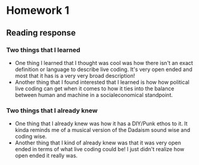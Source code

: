# Homework 1
## Reading response

### Two things that I learned
- One thing I learned that I thought was cool was how there isn't an exact definition or language to describe live coding. It's very open ended and most that it has is a very very broad description!
- Another thing that I found interested that I learned is how how political live coding can get when it comes to how it ties into the balance between human and machine in a socialeconomical standpoint.

### Two things that I already knew
- One thing that I already knew was how it has a DIY/Punk ethos to it. It kinda reminds me of a musical version of the Dadaism sound wise and coding wise.
- Another thing that I kind of already knew was that it was very open ended in terms of what live coding could be! I just didn't realize how open ended it really was.